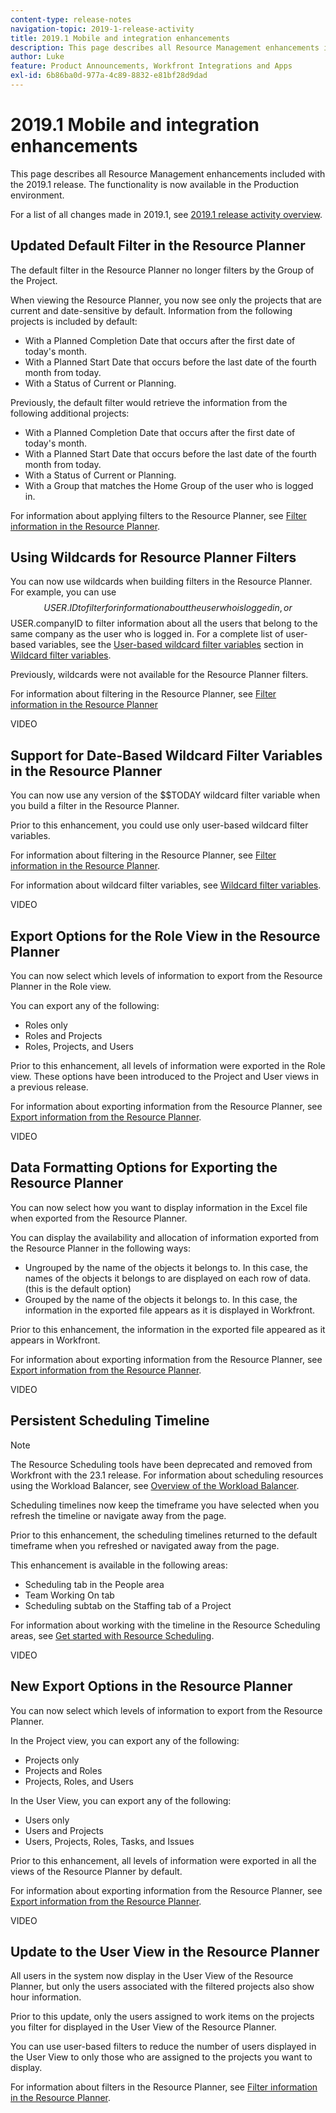 ```yaml
---
content-type: release-notes
navigation-topic: 2019-1-release-activity
title: 2019.1 Mobile and integration enhancements
description: This page describes all Resource Management enhancements included with the 2019.1 release. The functionality is now available in the Production environment.
author: Luke
feature: Product Announcements, Workfront Integrations and Apps
exl-id: 6b86ba0d-977a-4c89-8832-e81bf28d9dad
---
```

# 2019.1 Mobile and integration enhancements

This page describes all Resource Management enhancements included with the 2019.1 release. The functionality is now available in the Production environment.

For a list of all changes made in 2019.1, see [2019.1 release activity overview](../../../../product-announcements/product-releases/quarterly-release-archive/2019.1-release-activity/2019.1-release-activity-overview.md).

## Updated Default Filter in the Resource Planner

The default filter in the Resource Planner no longer filters by the Group of the Project.

When viewing the Resource Planner, you now see only the projects that are current and date-sensitive by default. Information from the following projects is included by default:

* With a Planned Completion Date that occurs after the first date of today's month.
* With a Planned Start Date that occurs before the last date of the fourth month from today.
* With a Status of Current or Planning.

Previously, the default filter would retrieve the information from the following additional projects:

* With a Planned Completion Date that occurs after the first date of today's month.
* With a Planned Start Date that occurs before the last date of the fourth month from today.
* With a Status of Current or Planning.
* With a Group that matches the Home Group of the user who is logged in.

For information about applying filters to the Resource Planner, see [Filter information in the Resource Planner](../../../../resource-mgmt/resource-planning/filter-resource-planner.md).

## Using Wildcards for Resource Planner Filters

You can now use wildcards when building filters in the Resource Planner. For example, you can use $$USER.ID to filter for information about the user who is logged in, or $$USER.companyID to filter information about all the users that belong to the same company as the user who is logged in. For a complete list of user-based variables, see the [User-based wildcard filter variables](../../../../reports-and-dashboards/reports/reporting-elements/understand-wildcard-filter-variables.md#user-based-variables) section in [Wildcard filter variables](../../../../reports-and-dashboards/reports/reporting-elements/understand-wildcard-filter-variables.md).

Previously, wildcards were not available for the Resource Planner filters.

For information about filtering in the Resource Planner, see [Filter information in the Resource Planner](../../../../resource-mgmt/resource-planning/filter-resource-planner.md)

VIDEO

## Support for Date-Based Wildcard Filter Variables in the Resource Planner

You can now use any version of the $$TODAY wildcard filter variable when you build a filter in the Resource Planner.

Prior to this enhancement, you could use only user-based wildcard filter variables.

For information about filtering in the Resource Planner, see [Filter information in the Resource Planner](../../../../resource-mgmt/resource-planning/filter-resource-planner.md).

For information about wildcard filter variables, see [Wildcard filter variables](../../../../reports-and-dashboards/reports/reporting-elements/understand-wildcard-filter-variables.md).

VIDEO

## Export Options for the Role View in the Resource Planner

You can now select which levels of information to export from the Resource Planner in the Role view.

You can export any of the following:

* Roles only
* Roles and Projects
* Roles, Projects, and Users

Prior to this enhancement, all levels of information were exported in the Role view. These options have been introduced to the Project and User views in a previous release.

For information about exporting information from the Resource Planner, see [Export information from the Resource Planner](../../../../resource-mgmt/resource-planning/export-resource-planner.md).

VIDEO

## Data Formatting Options for Exporting the Resource Planner

You can now select how you want to display information in the Excel file when exported from the Resource Planner.

You can display the availability and allocation of information exported from the Resource Planner in the following ways:

* Ungrouped by the name of the objects it belongs to. In this case, the names of the objects it belongs to are displayed on each row of data. (this is the default option)
* Grouped by the name of the objects it belongs to. In this case, the information in the exported file appears as it is displayed in Workfront.

Prior to this enhancement, the information in the exported file appeared as it appears in Workfront.

For information about exporting information from the Resource Planner, see [Export information from the Resource Planner](../../../../resource-mgmt/resource-planning/export-resource-planner.md).

VIDEO

## Persistent Scheduling Timeline

>[!NOTE]
>
>The Resource Scheduling tools have been deprecated and removed from Workfront with the 23.1 release. For information about scheduling resources using the Workload Balancer, see [Overview of the Workload Balancer](../../../../resource-mgmt/workload-balancer/overview-workload-balancer.md).

Scheduling timelines now keep the timeframe you have selected when you refresh the timeline or navigate away from the page.

Prior to this enhancement, the scheduling timelines returned to the default timeframe when you refreshed or navigated away from the page.

This enhancement is available in the following areas:

* Scheduling tab in the People area
* Team Working On tab
* Scheduling subtab on the Staffing tab of a Project

For information about working with the timeline in the Resource Scheduling areas, see [Get started with Resource Scheduling](../../../../resource-mgmt/resource-scheduling/get-started-resource-scheduling.md).

VIDEO

## New Export Options in the Resource Planner

You can now select which levels of information to export from the Resource Planner.

In the Project view, you can export any of the following:

* Projects only
* Projects and Roles
* Projects, Roles, and Users

In the User View, you can export any of the following:

* Users only
* Users and Projects
* Users, Projects, Roles, Tasks, and Issues

Prior to this enhancement, all levels of information were exported in all the views of the Resource Planner by default.

For information about exporting information from the Resource Planner, see [Export information from the Resource Planner](../../../../resource-mgmt/resource-planning/export-resource-planner.md).

VIDEO

## Update to the User View in the Resource Planner

All users in the system now display in the User View of the Resource Planner, but only the users associated with the filtered projects also show hour information.

Prior to this update, only the users assigned to work items on the projects you filter for displayed in the User View of the Resource Planner.

You can use user-based filters to reduce the number of users displayed in the User View to only those who are assigned to the projects you want to display.

For information about filters in the Resource Planner, see [Filter information in the Resource Planner](../../../../resource-mgmt/resource-planning/filter-resource-planner.md).
